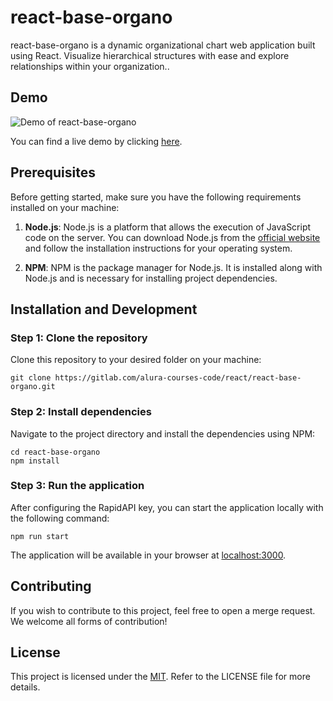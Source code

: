 # react-base-organo

react-base-organo is a dynamic organizational chart web application built using React. Visualize hierarchical structures with ease and explore relationships within your organization..

## Demo

![Demo of react-base-organo](https://gitlab.com/olooeez/react-base-organo/-/raw/main/img/demo.png)

You can find a live demo by clicking [here](https://react-base-organo.netlify.app).

## Prerequisites

Before getting started, make sure you have the following requirements installed on your machine:

1. **Node.js**: Node.js is a platform that allows the execution of JavaScript code on the server. You can download Node.js from the [official website](https://nodejs.org/) and follow the installation instructions for your operating system.

2. **NPM**: NPM is the package manager for Node.js. It is installed along with Node.js and is necessary for installing project dependencies.

## Installation and Development

### Step 1: Clone the repository

Clone this repository to your desired folder on your machine:

```
git clone https://gitlab.com/alura-courses-code/react/react-base-organo.git
```

### Step 2: Install dependencies

Navigate to the project directory and install the dependencies using NPM:

```
cd react-base-organo
npm install
```

### Step 3: Run the application

After configuring the RapidAPI key, you can start the application locally with the following command:

```
npm run start
```

The application will be available in your browser at [localhost:3000](http://localhost:3000).

## Contributing

If you wish to contribute to this project, feel free to open a merge request. We welcome all forms of contribution!

## License

This project is licensed under the [MIT](https://gitlab.com/alura-courses-code/react/react-base-organo/-/blob/main/LICENSE). Refer to the LICENSE file for more details.

